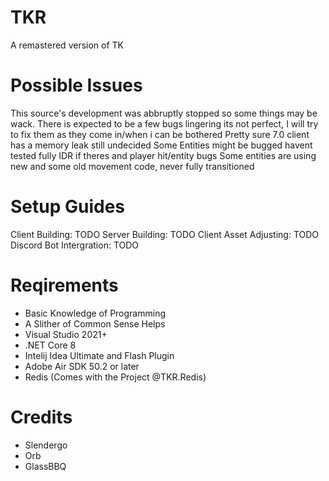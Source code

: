 # TKR
A remastered version of TK

# Possible Issues
This source's development was abbruptly stopped so some things may be wack.
There is expected to be a few bugs lingering its not perfect, I will try to fix them as they come in/when i can be bothered
Pretty sure 7.0 client has a memory leak still undecided
Some Entities might be bugged havent tested fully
IDR if theres and player hit/entity bugs
Some entities are using new and some old movement code, never fully transitioned

# Setup Guides
Client Building: TODO
Server Building: TODO
Client Asset Adjusting: TODO
Discord Bot Intergration: TODO

# Reqirements
- Basic Knowledge of Programming
- A Slither of Common Sense Helps
- Visual Studio 2021+
- .NET Core 8
- Intelij Idea Ultimate and Flash Plugin
- Adobe Air SDK 50.2 or later
- Redis (Comes with the Project @TKR.Redis)

# Credits
- Slendergo
- Orb
- GlassBBQ
